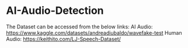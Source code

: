 # AI-Audio-Detection
The Dataset can be accessed from the below links:
AI Audio: https://www.kaggle.com/datasets/andreadiubaldo/wavefake-test
Human Audio: https://keithito.com/LJ-Speech-Dataset/
